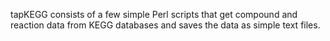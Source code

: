 tapKEGG consists of a few simple Perl scripts that get compound and reaction data from KEGG databases and saves the data as simple text files.  